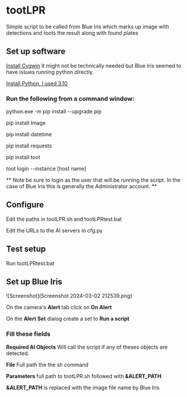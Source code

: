 # tootLPR
Simple script to be called from Blue Iris which marks up image with detections and toots the result along with found plates

## Set up software
[Install Cygwin](https://www.cygwin.com/)
It might not be technically needed but Blue Iris seemed to have issues running python directly.

[Install Python. I used 3.10](https://www.python.org/downloads/)

### Run the following from a command window:

python.exe -m pip install --upgrade pip

pip install Image

pip install datetime

pip install requests

pip install toot

toot login --instance [host name]

** Note be sure to login as the user that will be running the script. In the case of Blue Iris this is generally the Administrator account. **

## Configure
Edit the paths in toolLPR.sh and tootLPRtest.bat

Edit the URLs to the AI servers in cfg.py

## Test setup

Run tootLPRtest.bat

## Set up Blue Iris
![Screenshot](Screenshot 2024-03-02 212539.png)

On the camera's **Alert** tab click on **On Alert**

On the **Alert Set** dialog create a set to **Run a script**

### Fill these fields

**Required AI Objects** Will call the script if any of theses objects are detected.

**File** Full path the the sh command

**Parameters** full path to tootLPR.sh followed with **&ALERT_PATH**

**&ALERT_PATH** is replaced with the image file name by Blue Iris